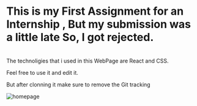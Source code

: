 # This is my First Assignment for an Internship , But my submission was a little late So, I got rejected.

<br>
The technoligies that i used in this WebPage are React and CSS.

<br>

Feel free to use it and edit it.
<br>

But after clonning it make sure to remove the Git tracking


<img src = "./Images/page" alt = "homepage" />
